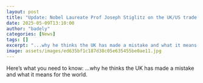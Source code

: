 ```yaml
---
layout: post
title: "Update: Nobel Laureate Prof Joseph Stiglitz on the UK/US trade deal"
date: 2025-05-09T13:10:00
author: "badely"
categories: [News]
tags: []
excerpt: "...why he thinks the UK has made a mistake and what it means for the world."
image: assets/images/ed635bf1c187d38c05e635455be0ae11.jpg
---
```


Here’s what you need to know: ...why he thinks the UK has made a mistake and what it means for the world.

